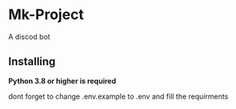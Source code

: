 # Mk-Project
A discod bot

Installing
----------

**Python 3.8 or higher is required**

dont forget to change .env.example to .env and fill the requirments

